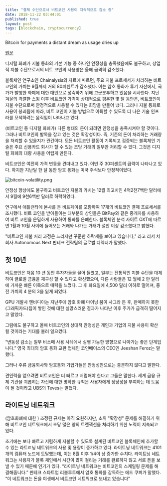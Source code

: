 ```yaml
---
title: "결제 수단으로서 비트코인 사용이 지속적으로 감소 중"
date: 2018-11-22 03:44:01
published: true
layout: post
tags: [blockchain, cryptocurrency]
---
```


Bitcoin for payments a distant dream as usage dries up

[원문](https://www.reuters.com/article/us-crypto-currencies-payments-analysis/bitcoin-for-payments-a-distant-dream-as-usage-dries-up-idUSKCN1NP1D8)

디지털 화폐가 지불 통화의 기본 기능 중 하나인 안정성을 충족했음에도 불구하고, 상업적 지불 수단으로서의 비트 코인의 사용양은 올해 급격히 감소했다.

블록체인 연구소인 Chainalysis의 자료에 따르면, 주요 지불 프로세서가 처리하는 비트코인의 가치는 9월까지 거의 80퍼센트가 감소했다. 이는 암호 통화가 투기 자산에서, 국가가 발행한 화폐에 대한 대안으로 성숙하기 위해 고군분투하고 있음을 시사한다. 지난 겨울의 격렬한 스윙 이후 비트코인 가격이 상대적으로 평온한 몇 달 동안은, 비트코인이 지불 수단으로써 안정적으로 사용될 수 있다는 희망을 만들어 냈다. 그러나 지불 통화로 사용이 붕괴됨에 따라, 비트 코인이 지불 방법으로 이륙할 수 있도록 더 나은 기술 인프라를 모색하려는 움직임이 나타나고 있다.

(비트코인 등 디지털 화폐가) 다른 형태의 돈이 되려면 안정성을 충족시켜야 할 것이다. 그러나 비트코인의 발목을 잡고 있는 것은 확장성이다. 즉, 기존의 돈이 처리하는 거래량을 처리할 수 있을지가 관건이다. 모든 비트코인 활동이 기록되고 검증되는 블록체인 기술은 주요 신용카드 회사가 할 수 있는 초당 거래의 일부만 처리할 수 있다. 그것은 디지털 화폐의 대량 사용을 어렵게 만든다.

비트코인은 여전히 가격 변동을 견뎌내고 있다. 이번 주 30퍼센트의 급락이 나타나고 있다. 하지만 지난달 한 달 동안 암호 통화는 미국 주식보다 안정적이었다. 

![bitcoin-volatility.png](../../../../2018/11/bitcoin-volatility.png)

안정성 향상에도 불구하고 비트코인 지불의 가치는 12월 최고치인 4억2천7백만 달러에서 9월에 9천6백만 달러로 하락하였다.

연구에서 애틀랜타에 본사를 둔 비트페이를 포함하여 17개의 비트코인 결제 프로세서를 조사했다. 비트 코인을 받아들이는 대부분의 상인들은 BitPay와 같은 중개자를 사용하여 비트 코인을 은밀하게 사용하여 통화를 은폐한다. 블록체인 분석 사이트 OXT에 따르면 1월과 10월 사이에 들어오는 거래와 나가는 거래가 절반 이상 감소했다고 밝혔다.

"비트코인 지불 처리 과정은 느리지만 꾸준한 하락세를 보이고 있습니다," 라고 리서 치 회사 Autonomous Next 핀테크 전략팀의 글로벌 디렉터가 말했다.

## 첫 10년

비트코인은 처음 10 년 동안 투자자들을 끌어 들였고, 일부는 전통적인 지불 수단을 대체하여 글로벌 금융을 재구성 할 수 있다고 확신했으며, 다른 사람들은 12 월에 2 만 달러에 가까운 빠른 이득으로 매력을 느꼈다. 그 후 화요일에 4,500 달러 이하로 떨어져, 종전 가치의 4 분의 3을 잃게 되었다.

GPU 개발사 엔비디아는 지난주에 암호 화폐 마이닝 붐이 사그라 든 후, 판매하지 못한 (그래픽카드)칩이 쌓인 것에 대한 실망스러운 결과가 나타난 이후 주가가 급격히 떨어지고 말았다.

그럼에도 불구하고 올해 비트코인의 상대적 안정성은 개인과 기업의 지불 사용이 확산 될 것이라는 기대를 불러 일으켰다.

“변동성 감소는 일부 비소매 사용 사례에서 실행 가능한 방향으로 나아가는 좋은 단계입니다.” 영국 최대의 암호 통화 교환 업체인 코인베이스의 CEO인 Jeeshan Feroz는 말했다.

그러나 주류 금융회사와 암호통화 기업가들은 안정성만으로는 충분하지 않다고 말한다.

견인력을 얻으려면 비트코인은 더 빠르고 저렴해야 한다고 그들은 말한다. 세계 금융 규제 기관을 괴롭히는 자산에 대한 명확한 규칙은 사용자에게 정당성을 부여하는 데 도움이 될 것이라고 UBS의 Teves는 말했다.

## 라이트닝 네트워크

(암호화폐에 대한 ) 조정된 규제는 아직 요원하지만, 소위 "확장성" 문제를 해결하기 위해 비트코인 네트워크에서 초당 많은 양의 트랜잭션을 처리하기 위한 노력이 지속되고 있다.

초기에는 보다 빠르고 저렴하게 지불할 수 있도록 설계된 비트코인 블록체인에 추가할 수 있는 라트ㅌ닝 네트워크의 사용 및 용량이 증가하고 있다. 라이트닝 네트워크는 4101개의 컴퓨터 노드에 도달했는데, 이는 8월 이후 1/4이 상 증가한 수치다. 라이트닝 네트워크는 사용자가 블록 체인에서 시간이 많이 걸리는 거래를 완료하지 않고 서로 돈을 보낼 수 있기 때문에 인기가 있다. “라이트닝 네트워크는 비트코인의 스케일링 문제를 해결해줍니다.” 핀테크 스타트업 리볼루트에서 암호 통화를 감독하는 에드 쿠퍼가 말했다. “이 네트워크는 돈을 야생에서 비트코인 네트워크로 보내고 있습니다"
